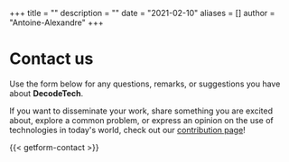 +++
title = ""
description = ""
date = "2021-02-10"
aliases = []
author = "Antoine-Alexandre"
+++

# Contact us 

Use the form below for any questions, remarks, or suggestions you have about **DecodeTech**. 

If you want to disseminate your work, share something you are excited about, explore a common problem, or express an opinion on the use of technologies in today's world, check out our [contribution page](https://decodetech.eu/contribute/)!


{{< getform-contact >}}




